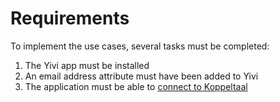 # Requirements

To implement the use cases, several tasks must be completed:

1. The Yivi app must be installed
2. An email address attribute must have been added to Yivi
3. The application must be able to [connect to Koppeltaal](../../technische-howto/connectie-maken-met-koppeltaal/)
